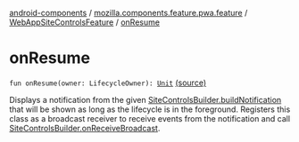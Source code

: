 [android-components](../../index.md) / [mozilla.components.feature.pwa.feature](../index.md) / [WebAppSiteControlsFeature](index.md) / [onResume](./on-resume.md)

# onResume

`fun onResume(owner: LifecycleOwner): `[`Unit`](https://kotlinlang.org/api/latest/jvm/stdlib/kotlin/-unit/index.html) [(source)](https://github.com/mozilla-mobile/android-components/blob/master/components/feature/pwa/src/main/java/mozilla/components/feature/pwa/feature/WebAppSiteControlsFeature.kt#L90)

Displays a notification from the given [SiteControlsBuilder.buildNotification](../-site-controls-builder/build-notification.md) that will be
shown as long as the lifecycle is in the foreground. Registers this class as a broadcast
receiver to receive events from the notification and call [SiteControlsBuilder.onReceiveBroadcast](../-site-controls-builder/on-receive-broadcast.md).

